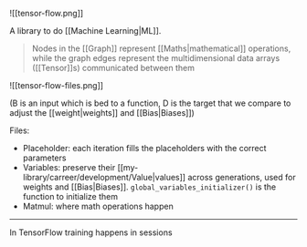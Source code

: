 ![[tensor-flow.png]]

A library to do [[Machine Learning|ML]].

> Nodes in the [[Graph]] represent [[Maths|mathematical]] operations, while the graph edges represent the multidimensional data arrays ([[Tensor]]s) communicated between them

![[tensor-flow-files.png]]

(B is an input which is bed to a function, D is the target that we compare to adjust the [[weight|weights]] and [[Bias|Biases]])

Files:

- Placeholder: each iteration fills the placeholders with the correct parameters
- Variables: preserve their [[my-library/carreer/development/Value|values]] across generations, used for weights and [[Bias|Biases]]. `global_variables_initializer()` is the function to initialize them
- Matmul: where math operations happen

---

In TensorFlow training happens in sessions
